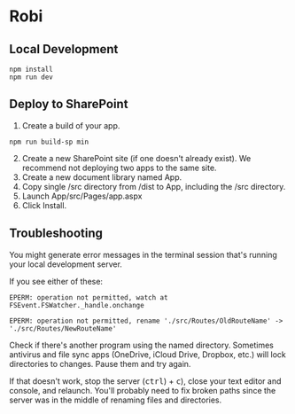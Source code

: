 # Robi

## Local Development
```console
npm install
npm run dev
```

## Deploy to SharePoint
1. Create a build of your app.
```console
npm run build-sp min
```
2. Create a new SharePoint site (if one doesn't already exist). We recommend not deploying two apps to the same site.
3. Create a new document library named App.
4. Copy single /src directory from /dist to App, including the /src directory.
5. Launch App/src/Pages/app.aspx
6. Click Install.

## Troubleshooting
You might generate error messages in the terminal session that's running your local development server. 

If you see either of these:

```console
EPERM: operation not permitted, watch at FSEvent.FSWatcher._handle.onchange
``` 
```console
EPERM: operation not permitted, rename './src/Routes/OldRouteName' -> './src/Routes/NewRouteName'
```

Check if there's another program using the named directory. Sometimes antivirus and file sync apps (OneDrive, iCloud Drive, Dropbox, etc.) will lock directories to changes. Pause them and try again.

If that doesn't work, stop the server (<kbd>ctrl</kbd>) + <kbd>c</kbd>), close your text editor and console, and relaunch. You'll probably need to fix broken paths since the server was in the middle of renaming files and directories.

